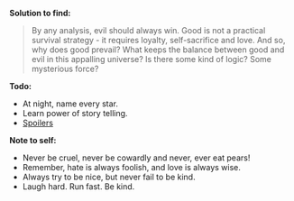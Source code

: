 **Solution to find:**

> By any analysis, evil should always win. Good is not a practical survival strategy - it requires loyalty, self-sacrifice and love. And so, why does good prevail? What keeps the balance between good and evil in this appalling universe? Is there some kind of logic? Some mysterious force?

**Todo:**

- At night, name every star.
- Learn power of story telling.
- [Spoilers](https://youtu.be/dQw4w9WgXcQ)

**Note to self:**

- Never be cruel, never be cowardly and never, ever eat pears!
- Remember, hate is always foolish, and love is always wise.
- Always try to be nice, but never fail to be kind.
- Laugh hard. Run fast. Be kind.
